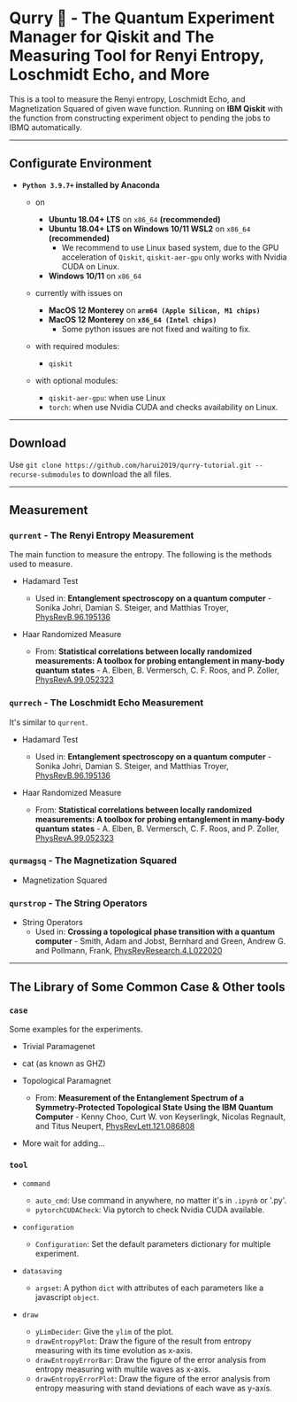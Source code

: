 # Qurry 🍛 - The Quantum Experiment Manager for Qiskit and The Measuring Tool for Renyi Entropy, Loschmidt Echo, and More


This is a tool to measure the Renyi entropy, Loschmidt Echo, and Magnetization Squared of given wave function. Running on **IBM Qiskit** with the function from constructing experiment object to pending the jobs to IBMQ automatically.

---
<!-- 
## Acknowledgments

_It's a great thanks for [National Center for Theoretical Sciences, Physics Division](https://phys.ncts.ntu.edu.tw/) located [National Taiwan University](https://www.ntu.edu.tw/), which funded the development of this tool during the author [@harui2019](https://github.com/harui2019/) worked at this institution as Research Assistiant, and i also a great thanks for [IBM Quantum Hub at National Taiwan University](https://quantum.ntu.edu.tw/) providing the access right of [IBM Quantum](https://quantum-computing.ibm.com/), let us can fully test this tool and execute our experiments._

![National Center for Theoretical Sciences, Physics Division](https://phys.ncts.ntu.edu.tw/uploads/site/site_logo/607fe6dd1d41c87eae000023/logo%E6%A9%98_%E7%B6%B2%E9%A0%812.png)

![IBM Quantum Hub at National Taiwan University](https://quantum.ntu.edu.tw/wp-content/uploads/elementor/thumbs/NTU-IBMQ_LOGO1-p9ym8ap0ujw64l3clhzokyfcks6gk8jqq8h148kjk6.png)

--- -->

## Configurate Environment

- **`Python 3.9.7+` installed by Anaconda**
  - on
    - **Ubuntu 18.04+ LTS** on `x86_64` **(recommended)**
    - **Ubuntu 18.04+ LTS on Windows 10/11 WSL2** on `x86_64` **(recommended)**
      - We recommend to use Linux based system, due to the GPU acceleration of `Qiskit`, `qiskit-aer-gpu` only works with Nvidia CUDA on Linux.
    - **Windows 10/11** on `x86_64`

  - currently with issues on
    - **MacOS 12 Monterey** on **`arm64 (Apple Silicon, M1 chips)`**
    - **MacOS 12 Monterey** on **`x86_64 (Intel chips)`**
      - Some python issues are not fixed and waiting to fix.

  - with required modules:
    - `qiskit`

  - with optional modules:
    - `qiskit-aer-gpu`: when use Linux
    - `torch`: when use Nvidia CUDA and checks availability on Linux.

---

## Download

Use `git clone https://github.com/harui2019/qurry-tutorial.git --recurse-submodules` to download the all files.

---

## Measurement

### `qurrent` - The Renyi Entropy Measurement

The main function to measure the entropy.
The following is the methods used to measure.

- Hadamard Test
  - Used in:
    **Entanglement spectroscopy on a quantum computer** - Sonika Johri, Damian S. Steiger, and Matthias Troyer, [PhysRevB.96.195136](https://doi.org/10.1103/PhysRevB.96.195136)

- Haar Randomized Measure
  - From:
    **Statistical correlations between locally randomized measurements: A toolbox for probing entanglement in many-body quantum states** - A. Elben, B. Vermersch, C. F. Roos, and P. Zoller, [PhysRevA.99.052323](https://doi.org/10.1103/PhysRevA.99.052323)

### `qurrech` - The Loschmidt Echo Measurement

It's similar to `qurrent`.

- Hadamard Test
  - Used in:
    **Entanglement spectroscopy on a quantum computer** - Sonika Johri, Damian S. Steiger, and Matthias Troyer, [PhysRevB.96.195136](https://doi.org/10.1103/PhysRevB.96.195136)

- Haar Randomized Measure
  - From:
    **Statistical correlations between locally randomized measurements: A toolbox for probing entanglement in many-body quantum states** - A. Elben, B. Vermersch, C. F. Roos, and P. Zoller, [PhysRevA.99.052323](https://doi.org/10.1103/PhysRevA.99.052323)

### `qurmagsq` - The Magnetization Squared

- Magnetization Squared

### `qurstrop` - The String Operators

- String Operators
  - Used in:
    **Crossing a topological phase transition with a quantum computer** - Smith, Adam and Jobst, Bernhard and Green, Andrew G. and Pollmann, Frank, [PhysRevResearch.4.L022020](https://link.aps.org/doi/10.1103/PhysRevResearch.4.L022020)

---

## The Library of Some Common Case & Other tools

### `case`

Some examples for the experiments.

- Trivial Paramagenet
- cat (as known as GHZ)
- Topological Paramagnet
  - From:
    **Measurement of the Entanglement Spectrum of a Symmetry-Protected Topological State Using the IBM Quantum Computer** - Kenny Choo, Curt W. von Keyserlingk, Nicolas Regnault, and Titus Neupert, [PhysRevLett.121.086808](https://doi.org/10.1103/PhysRevLett.121.086808)

- More wait for adding...

### `tool`

- `command`
  - `auto_cmd`: Use command in anywhere, no matter it's in `.ipynb` or '.py'.
  - `pytorchCUDACheck`: Via pytorch to check Nvidia CUDA available.

- `configuration`
  - `Configuration`: Set the default parameters dictionary for multiple experiment.

- `datasaving`
  - `argset`: A python `dict` with attributes of each parameters like a javascript `object`.

- `draw`
  - `yLimDecider`: Give the `ylim` of the plot.
  - `drawEntropyPlot`: Draw the figure of the result from entropy measuring with its time evolution as x-axis.
  - `drawEntropyErrorBar`: Draw the figure of the error analysis from entropy measuring with multile waves as x-axis.
  - `drawEntropyErrorPlot`: Draw the figure of the error analysis from entropy measuring with stand deviations of each wave as y-axis.
